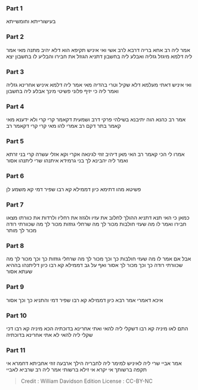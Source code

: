 
### Part 1
בעישורייתא וחומשייתא 

### Part 2
אמר ליה רב אחא בריה דרבא לרב אשי ואי איניש תקיפא הוא דלא יהיב מתנה מאי אמר ליה דלמא מיגזל גזליה ואבלע ליה בחשבון דתניא הגוזל את חבירו והבליע לו בחשבון יצא

### Part 3
ואי איניש דאתי מעלמא דלא שקיל וטרי בהדיה מאי אמר ליה דלמא איניש אחרינא גזליה ואמר ליה כי יזיף פלוני פשיטי מינך אבלע ליה בחשבון

### Part 4
אמר רב כהנא הוה יתיבנא בשילהי פרקי דרב ושמעית דקאמר קרי קרי ולא ידענא מאי קאמר בתר דקם רב אמרי להו מאי קרי קרי דקאמר רב 

### Part 5
אמרו לי הכי קאמר רב האי מאן דיהיב זוזי לגינאה אקרי וקא אזלי עשרה קרי בני זרתא ואמר ליה יהבינא לך בני גרמידא איתנהו שרי ליתנהו אסור 

### Part 6
פשיטא מהו דתימא כיון דממילא קא רבו שפיר דמי קא משמע לן

### Part 7
כמאן כי האי תנא דתניא ההולך לחלוב את עזיו ולגזוז את רחליו ולרדות את כוורתו מצאו חבירו ואמר לו מה שעזי חולבות מכור לך מה שרחלי גוזזות מכור לך מה שכוורתי רודה מכור לך מותר 

### Part 8
אבל אם אמר לו מה שעזי חולבות כך וכך מכור לך מה שרחלי גוזזות כך וכך מכור לך מה שכוורתי רודה כך וכך מכור לך אסור ואף על גב דממילא קא רבו כיון דליתנהו בההיא שעתא אסור

### Part 9
איכא דאמרי אמר רבא כיון דממילא קא רבו שפיר דמי והתניא כך וכך אסור 

### Part 10
התם לאו מיניה קא רבו דשקלי ליה להאי ואתי אחרינא בדוכתיה הכא מיניה קא רבו דכי שקלי ליה להאי לא אתי אחרינא בדוכתיה

### Part 11
אמר אביי שרי ליה לאיניש למימר ליה לחבריה הילך ארבעה זוזי אחביתא דחמרא אי תקפה ברשותך אי יקרא אי זילא ברשותי אמר ליה רב שרביא לאביי

>Credit : William Davidson Edition
>License : CC-BY-NC